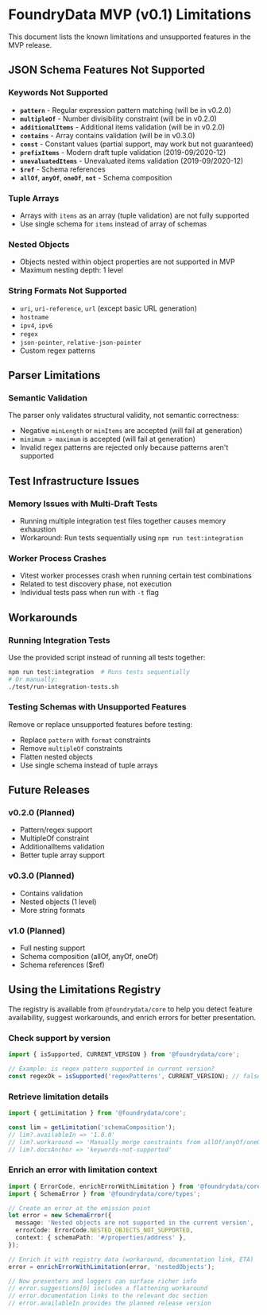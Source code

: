 # FoundryData MVP (v0.1) Limitations

This document lists the known limitations and unsupported features in the MVP release.

## JSON Schema Features Not Supported

### Keywords Not Supported
- **`pattern`** - Regular expression pattern matching (will be in v0.2.0)
- **`multipleOf`** - Number divisibility constraint (will be in v0.2.0)
- **`additionalItems`** - Additional items validation (will be in v0.2.0)
- **`contains`** - Array contains validation (will be in v0.3.0)
- **`const`** - Constant values (partial support, may work but not guaranteed)
- **`prefixItems`** - Modern draft tuple validation (2019-09/2020-12)
- **`unevaluatedItems`** - Unevaluated items validation (2019-09/2020-12)
- **`$ref`** - Schema references
- **`allOf`**, **`anyOf`**, **`oneOf`**, **`not`** - Schema composition

### Tuple Arrays
- Arrays with `items` as an array (tuple validation) are not fully supported
- Use single schema for `items` instead of array of schemas

### Nested Objects
- Objects nested within object properties are not supported in MVP
- Maximum nesting depth: 1 level

### String Formats Not Supported
- `uri`, `uri-reference`, `url` (except basic URL generation)
- `hostname`
- `ipv4`, `ipv6`
- `regex`
- `json-pointer`, `relative-json-pointer`
- Custom regex patterns

## Parser Limitations

### Semantic Validation
The parser only validates structural validity, not semantic correctness:
- Negative `minLength` or `minItems` are accepted (will fail at generation)
- `minimum > maximum` is accepted (will fail at generation)
- Invalid regex patterns are rejected only because patterns aren't supported

## Test Infrastructure Issues

### Memory Issues with Multi-Draft Tests
- Running multiple integration test files together causes memory exhaustion
- Workaround: Run tests sequentially using `npm run test:integration`

### Worker Process Crashes
- Vitest worker processes crash when running certain test combinations
- Related to test discovery phase, not execution
- Individual tests pass when run with `-t` flag

## Workarounds

### Running Integration Tests
Use the provided script instead of running all tests together:
```bash
npm run test:integration  # Runs tests sequentially
# Or manually:
./test/run-integration-tests.sh
```

### Testing Schemas with Unsupported Features
Remove or replace unsupported features before testing:
- Replace `pattern` with `format` constraints
- Remove `multipleOf` constraints
- Flatten nested objects
- Use single schema instead of tuple arrays

## Future Releases

### v0.2.0 (Planned)
- Pattern/regex support
- MultipleOf constraint
- AdditionalItems validation
- Better tuple array support

### v0.3.0 (Planned)
- Contains validation
- Nested objects (1 level)
- More string formats

### v1.0 (Planned)
- Full nesting support
- Schema composition (allOf, anyOf, oneOf)
- Schema references ($ref)

## Using the Limitations Registry

The registry is available from `@foundrydata/core` to help you detect feature availability, suggest workarounds, and enrich errors for better presentation.

### Check support by version

```ts
import { isSupported, CURRENT_VERSION } from '@foundrydata/core';

// Example: is regex pattern supported in current version?
const regexOk = isSupported('regexPatterns', CURRENT_VERSION); // false in v0.1.0, true in v0.2.0
```

### Retrieve limitation details

```ts
import { getLimitation } from '@foundrydata/core';

const lim = getLimitation('schemaComposition');
// lim?.availableIn => '1.0.0'
// lim?.workaround => 'Manually merge constraints from allOf/anyOf/oneOf into a single schema.'
// lim?.docsAnchor => 'keywords-not-supported'
```

### Enrich an error with limitation context

```ts
import { ErrorCode, enrichErrorWithLimitation } from '@foundrydata/core';
import { SchemaError } from '@foundrydata/core/types';

// Create an error at the emission point
let error = new SchemaError({
  message: 'Nested objects are not supported in the current version',
  errorCode: ErrorCode.NESTED_OBJECTS_NOT_SUPPORTED,
  context: { schemaPath: '#/properties/address' },
});

// Enrich it with registry data (workaround, documentation link, ETA)
error = enrichErrorWithLimitation(error, 'nestedObjects');

// Now presenters and loggers can surface richer info
// error.suggestions[0] includes a flattening workaround
// error.documentation links to the relevant doc section
// error.availableIn provides the planned release version
```

